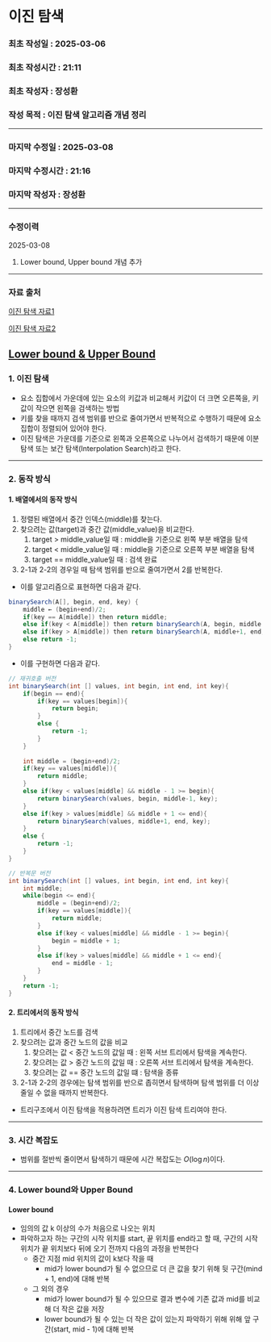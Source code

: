 # 이진 탐색

### 최초 작성일 : 2025-03-06
### 최초 작성시간 : 21:11
### 최초 작성자 : 장성환
### 작성 목적 : 이진 탐색 알고리즘 개념 정리

---

### 마지막 수정일 : 2025-03-08
### 마지막 수정시간 : 21:16
### 마지막 작성자 : 장성환

---

### 수정이력

2025-03-08
1. Lower bound, Upper bound 개념 추가

---

### 자료 출처

[이진 탐색 자료1](https://search.shopping.naver.com/book/catalog/32436279809?cat_id=50010920&frm=PBOKMOD&query=C%EB%A1%9C+%EB%B0%B0%EC%9A%B0%EB%8A%94+%EC%89%AC%EC%9A%B4+%EC%9E%90%EB%A3%8C%EA%B5%AC%EC%A1%B0&NaPm=ct%3Dm7xb3md4%7Cci%3Db15dc1713ff461fb04bdab2b2e417fad3f4df5ff%7Ctr%3Dboknx%7Csn%3D95694%7Chk%3Da298b51adeae2a62cbf8569a9753b13db14cceb3)

[이진 탐색 자료2](https://velog.io/@kwontae1313/%EC%9D%B4%EC%A7%84-%ED%83%90%EC%83%89Binary-Search-%EC%95%8C%EA%B3%A0%EB%A6%AC%EC%A6%98-%EA%B0%9C%EB%85%90)

[Lower bound & Upper Bound](https://velog.io/@codenmh0822/%ED%83%90%EC%83%89-%EC%95%8C%EA%B3%A0%EB%A6%AC%EC%A6%98-Upper-Bound-Lower-Bound)
---

### 1. 이진 탐색

* 요소 집합에서 가운데에 있는 요소의 키값과 비교해서 키값이 더 크면 오른쪽을, 키값이 작으면 왼쪽을 검색하는 방법
* 키를 찾을 때까지 검색 범위를 반으로 줄여가면서 반복적으로 수행하기 때문에 요소 집합이 정렬되어 있어야 한다.
* 이진 탐색은 가운데를 기준으로 왼쪽과 오른쪽으로 나누어서 검색하기 때문에 이분 탐색 또는 보간 탐색(Interpolation Search)라고 한다.

---

### 2. 동작 방식

#### 1. 배열에서의 동작 방식

1. 정렬된 배열에서 중간 인덱스(middle)를 찾는다.
2. 찾으려는 값(target)과 중간 값(middle_value)을 비교한다.
   1. target > middle_value일 때 : middle을 기준으로 왼쪽 부분 배열을 탐색
   2. target < middle_value일 때 : middle을 기준으로 오른쪽 부분 배열을 탐색
   3. target == middle_value일 때 : 검색 완료
3. 2-1과 2-2의 경우일 때 탐색 범위를 반으로 줄여가면서 2를 반복한다.
* 이를 알고리즘으로 표현하면 다음과 같다.
``` java
binarySearch(A[], begin, end, key) {
    middle ← (begin+end)/2;
    if(key == A[middle]) then return middle;
    else if(key < A[middle]) then return binarySearch(A, begin, middle - 1, key);
    else if(key > A[middle]) then return binarySearch(A, middle+1, end, key);
    else return -1;
}
```
* 이를 구현하면 다음과 같다.
```java
// 재귀호출 버전
int binarySearch(int [] values, int begin, int end, int key){
    if(begin == end){
        if(key == values[begin]){
            return begin;
        }
        else {
            return -1;
        }
    }
    
    int middle = (begin+end)/2;
    if(key == values[middle]){
        return middle;
    }
    else if(key < values[middle] && middle - 1 >= begin){
        return binarySearch(values, begin, middle-1, key);
    }
    else if(key > values[middle] && middle + 1 <= end){
        return binarySearch(values, middle+1, end, key);
    }
    else {
        return -1;
    }
}
```
```java
// 반복문 버전
int binarySearch(int [] values, int begin, int end, int key){
    int middle;
    while(begin <= end){
        middle = (begin+end)/2;
        if(key == values[middle]){
            return middle;
        }
        else if(key < values[middle] && middle - 1 >= begin){
            begin = middle + 1;
        }
        else if(key > values[middle] && middle + 1 <= end){
            end = middle - 1;
        }
    }
    return -1;
}
```

#### 2. 트리에서의 동작 방식

1. 트리에서 중간 노드를 검색
2. 찾으려는 값과 중간 노드의 값을 비교
   1. 찾으려는 값 < 중간 노드의 값일 때 : 왼쪽 서브 트리에서 탐색을 계속한다.
   2. 찾으려는 값 > 중간 노드의 값일 때 : 오른쪽 서브 트리에서 탐색을 계속한다.
   3. 찾으려는 값 == 중간 노드의 값일 떄 : 탐색을 종류
3. 2-1과 2-2의 경우에는 탐색 범위를 반으로 좁히면서 탐색하며 탐색 범위를 더 이상 줄일 수 없을 때까지 반복한다.
* 트리구조에서 이진 탐색을 적용하려면 트리가 이진 탐색 트리여야 한다.

---

### 3. 시간 복잡도

* 범위를 절반씩 줄이면서 탐색하기 때문에 시간 복잡도는 $Ο(\log n)$이다.

---

### 4. Lower bound와 Upper Bound

#### Lower bound

* 임의의 값 k 이상의 수가 처음으로 나오는 위치
* 파악하고자 하는 구간의 시작 위치를 start, 끝 위치를 end라고 할 때, 구간의 시작 위치가 끝 위치보다 뒤에 오기 전까지 다음의 과정을 반복한다
  * 중간 지점 mid 위치의 값이 k보다 작을 때
    * mid가 lower bound가 될 수 없으므로 더 큰 값을 찾기 위해 뒷 구간(mind + 1, end)에 대해 반복
  * 그 외의 경우
    * mid가 lower bound가 될 수 있으므로 결과 변수에 기존 값과 mid를 비교해 더 작은 값을 저장
    * lower bound가 될 수 있는 더 작은 값이 있는지 파악하기 위해 위해 앞 구간(start, mid - 1)에 대해 반복

